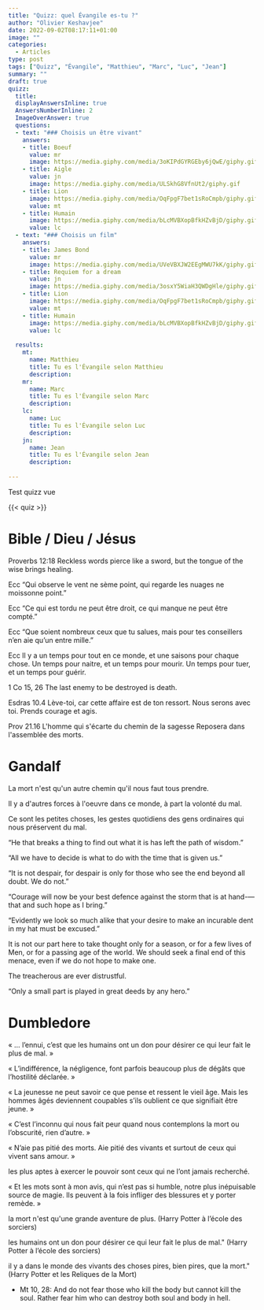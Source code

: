 ```yaml
---
title: "Quizz: quel Évangile es-tu ?"
author: "Olivier Keshavjee"
date: 2022-09-02T08:17:11+01:00
image: ""
categories:
  - Articles
type: post
tags: ["Quizz", "Évangile", "Matthieu", "Marc", "Luc", "Jean"]
summary: ""
draft: true
quizz:
  title: 
  displayAnswersInline: true
  AnswersNumberInline: 2
  ImageOverAnswer: true
  questions:
  - text: "### Choisis un être vivant"
    answers: 
    - title: Boeuf
      value: mr
      image: https://media.giphy.com/media/3oKIPdGYRGEby6jQwE/giphy.gif
    - title: Aigle
      value: jn
      image: https://media.giphy.com/media/ULSkhG8VfnUt2/giphy.gif
    - title: Lion
      image: https://media.giphy.com/media/OqFpgF7bet1sRoCmpb/giphy.gif
      value: mt
    - title: Humain
      image: https://media.giphy.com/media/bLcMVBXopBfkHZvBjD/giphy.gif
      value: lc
  - text: "### Choisis un film"
    answers: 
    - title: James Bond
      value: mr
      image: https://media.giphy.com/media/UVeVBXJW2EEgMWU7kK/giphy.gif
    - title: Requiem for a dream
      value: jn
      image: https://media.giphy.com/media/3osxY5WiaH3QWDgHle/giphy.gif
    - title: Lion
      image: https://media.giphy.com/media/OqFpgF7bet1sRoCmpb/giphy.gif
      value: mt
    - title: Humain
      image: https://media.giphy.com/media/bLcMVBXopBfkHZvBjD/giphy.gif
      value: lc
  
  results:
    mt: 
      name: Matthieu
      title: Tu es l'Évangile selon Matthieu
      description: 
    mr: 
      name: Marc
      title: Tu es l'Évangile selon Marc
      description: 
    lc: 
      name: Luc
      title: Tu es l'Évangile selon Luc
      description: 
    jn: 
      name: Jean
      title: Tu es l'Évangile selon Jean
      description: 
  
---
```


Test quizz vue

{{< quiz >}}

# Bible / Dieu / Jésus

Proverbs 12:18
Reckless words pierce like a sword, but the tongue of the wise brings healing. 

Ecc
“Qui observe le vent ne sème point, qui regarde les nuages ne moissonne point.”

Ecc
“Ce qui est tordu ne peut être droit, ce qui manque ne peut être compté.”

Ecc
“Que soient nombreux ceux que tu salues, mais pour tes conseillers n’en aie qu’un entre mille.”

Ecc
Il y a un temps pour tout en ce monde, et une saisons pour chaque chose. Un temps pour naitre, et un temps pour mourir. Un temps pour tuer, et un temps pour guérir.

1 Co 15, 26
The last enemy to be destroyed is death.

Esdras 10.4 Lève-toi, car cette affaire est de ton ressort. Nous serons avec toi. Prends courage et agis. 

Prov 21.16  L'homme qui s'écarte du chemin de la sagesse Reposera dans l'assemblée des morts. 

# Gandalf

La mort n'est qu'un autre chemin qu'il nous faut tous prendre.

Il y a d'autres forces à l'oeuvre dans ce monde, à part la volonté du mal.

Ce sont les petites choses, les gestes quotidiens des gens ordinaires qui nous préservent du mal.

“He that breaks a thing to find out what it is has left the path of wisdom.”

“All we have to decide is what to do with the time that is given us.”

“It is not despair, for despair is only for those who see the end beyond all doubt. We do not.”


“Courage will now be your best defence against the storm that is at hand-—that and such hope as I bring.”

“Evidently we look so much alike that your desire to make an incurable dent in my hat must be excused.”


It is not our part here to take thought only for a season, or for a few lives of Men, or for a passing age of the world. We should seek a final end of this menace, even if we do not hope to make one.

The treacherous are ever distrustful.

“Only a small part is played in great deeds by any hero.”

# Dumbledore

« … l’ennui, c’est que les humains ont un don pour désirer ce qui leur fait le plus de mal. »

« L’indifférence, la négligence, font parfois beaucoup plus de dégâts que l’hostilité déclarée. »

« La jeunesse ne peut savoir ce que pense et ressent le vieil âge. Mais les hommes âgés deviennent coupables s’ils oublient ce que signifiait être jeune. »

« C’est l’inconnu qui nous fait peur quand nous contemplons la mort ou l’obscurité, rien d’autre. »

« N’aie pas pitié des morts. Aie pitié des vivants et surtout de ceux qui vivent sans amour. »

les plus aptes à exercer le pouvoir sont ceux qui ne l’ont jamais recherché.

« Et les mots sont à mon avis, qui n’est pas si humble, notre plus inépuisable source de magie. Ils peuvent à la fois infliger des blessures et y porter remède. »

la mort n'est qu'une grande aventure de plus. (Harry Potter à l’école des sorciers)

les humains ont un don pour désirer ce qui leur fait le plus de mal." (Harry Potter à l’école des sorciers)

il y a dans le monde des vivants des choses pires, bien pires, que la mort." (Harry Potter et les Reliques de la Mort)

- Mt 10, 28: And do not fear those who kill the body but cannot kill the soul. Rather fear him who can destroy both soul and body in hell.



